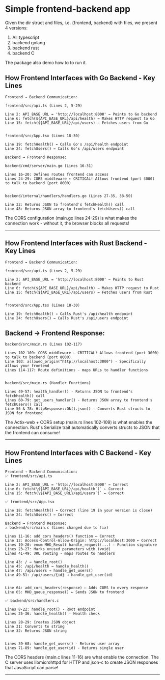 # Simple frontend-backend app
Given the dir struct and files, i.e. {frontend, backend} with files, we present 4 versions:

1. All typescript
2. backend golang
3. backend rust
4. backend C

The package also demo how to to run it. 

## How Frontend Interfaces with Go Backend - Key Lines

```
Frontend → Backend Communication:

frontend/src/api.ts (Lines 2, 5-29)

Line 2: API_BASE_URL = 'http://localhost:8000' ← Points to Go backend
Line 6: fetch(${API_BASE_URL}/api/health) ← Makes HTTP request to Go
Line 15: fetch(${API_BASE_URL}/api/users) ← Fetches users from Go


frontend/src/App.tsx (Lines 18-30)

Line 19: fetchHealth() ← Calls Go's /api/health endpoint
Line 24: fetchUsers() ← Calls Go's /api/users endpoint
```

```
Backend → Frontend Response:

backend/cmd/server/main.go (Lines 16-31)

Lines 16-20: Defines routes frontend can access
Lines 24-29: CORS middleware ← CRITICAL! Allows frontend (port 3000) to talk to backend (port 8000)


backend/internal/handlers/handlers.go (Lines 27-35, 38-50)

Line 32: Returns JSON to frontend's fetchHealth() call
Line 48: Returns JSON array to frontend's fetchUsers() call
```

The CORS configuration (main.go lines 24-29) is what makes the connection work - without it, the browser blocks all requests!

-----

## How Frontend Interfaces with Rust Backend - Key Lines
```
Frontend → Backend Communication:

frontend/src/api.ts (Lines 2, 5-29)

Line 2: API_BASE_URL = 'http://localhost:8000' ← Points to Rust backend
Line 6: fetch(${API_BASE_URL}/api/health) ← Makes HTTP request to Rust
Line 15: fetch(${API_BASE_URL}/api/users) ← Fetches users from Rust


frontend/src/App.tsx (Lines 18-30)

Line 19: fetchHealth() ← Calls Rust's /api/health endpoint
Line 24: fetchUsers() ← Calls Rust's /api/users endpoint
```

## Backend → Frontend Response:

```
backend/src/main.rs (Lines 102-117)

Lines 102-109: CORS middleware ← CRITICAL! Allows frontend (port 3000) to talk to backend (port 8000)
Line 103: allowed_origin("http://localhost:3000") - Specifically allows your frontend
Lines 114-117: Route definitions - maps URLs to handler functions


backend/src/main.rs (Handler Functions)

Lines 49-57: health_handler() - Returns JSON to frontend's fetchHealth() call
Lines 60-79: get_users_handler() - Returns JSON array to frontend's fetchUsers() call
Line 56 & 78: HttpResponse::Ok().json() - Converts Rust structs to JSON for frontend

```

The Actix-web + CORS setup (main.rs lines 102-109) is what enables the connection. Rust's Serialize trait automatically converts structs to JSON that the frontend can consume!

-----

## How Frontend Interfaces with C Backend - Key Lines
```
Frontend → Backend Communication:
✅ frontend/src/api.ts

Line 2: API_BASE_URL = 'http://localhost:8000' ← Correct
Line 6: fetch(\${API_BASE_URL}/api/health`)` ← Correct
Line 15: fetch(\${API_BASE_URL}/api/users`)` ← Correct

✅ frontend/src/App.tsx

Line 18: fetchHealth() ← Correct (line 19 in your version is close)
Line 24: fetchUsers() ← Correct
```

```
Backend → Frontend Response:
⚠️ backend/src/main.c (Lines changed due to fix)

Lines 11-16: add_cors_headers() function ← Correct
Line 12: Access-Control-Allow-Origin: http://localhost:3000 ← Correct
Lines 19-20: enum MHD_Result handle_request(...) - Function signature
Lines 23-27: Marks unused parameters with (void)
Lines 41-49: URL routing - maps routes to handlers

Line 43: / → handle_root()
Line 45: /api/health → handle_health()
Line 47: /api/users → handle_get_users()
Line 49-51: /api/users/{id} → handle_get_user(id)


Line 64: add_cors_headers(response) ← Adds CORS to every response
Line 65: MHD_queue_response() ← Sends JSON to frontend

✅ backend/src/handlers.c

Lines 8-22: handle_root() - Root endpoint
Lines 25-36: handle_health() - Health check

Lines 28-29: Creates JSON object
Line 31: Converts to string
Line 32: Returns JSON string


Lines 39-68: handle_get_users() - Returns user array
Lines 71-89: handle_get_user(id) - Returns single user
```

The CORS headers (main.c lines 11-16) are what enable the connection. The C server uses libmicrohttpd for HTTP and json-c to create JSON responses that JavaScript can parse!


-----
